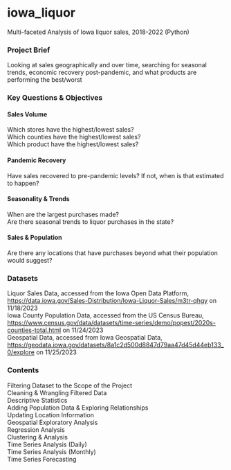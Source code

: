 # iowa_liquor
Multi-faceted Analysis of Iowa liquor sales, 2018-2022 (Python)

### Project Brief
Looking at sales geographically and over time, searching for seasonal trends, economic recovery post-pandemic, and what products are performing the best/worst

### Key Questions & Objectives
#### Sales Volume   
Which stores have the highest/lowest sales?    
Which counties have the highest/lowest sales?    
Which product have the highest/lowest sales?    
#### Pandemic Recovery   
Have sales recovered to pre-pandemic levels? If not, when is that estimated to happen?    
#### Seasonality & Trends   
When are the largest purchases made?    
Are there seasonal trends to liquor purchases in the state?    
#### Sales & Population   
Are there any locations that have purchases beyond what their population would suggest?    

### Datasets
Liquor Sales Data, accessed from the Iowa Open Data Platform, https://data.iowa.gov/Sales-Distribution/Iowa-Liquor-Sales/m3tr-qhgy on 11/18/2023   
Iowa County Population Data, accessed from the US Census Bureau, https://www.census.gov/data/datasets/time-series/demo/popest/2020s-counties-total.html on 11/24/2023   
Geospatial Data, accessed from Iowa Geospatial Data, https://geodata.iowa.gov/datasets/8a1c2d500d8847d79aa47d45d44eb133_0/explore on 11/25/2023

### Contents
Filtering Dataset to the Scope of the Project   
Cleaning & Wrangling Filtered Data   
Descriptive Statistics   
Adding Population Data & Exploring Relationships   
Updating Location Information   
Geospatial Exploratory Analysis    
Regression Analysis    
Clustering & Analysis   
Time Series Analysis (Daily)   
Time Series Analysis (Monthly)   
Time Series Forecasting   
